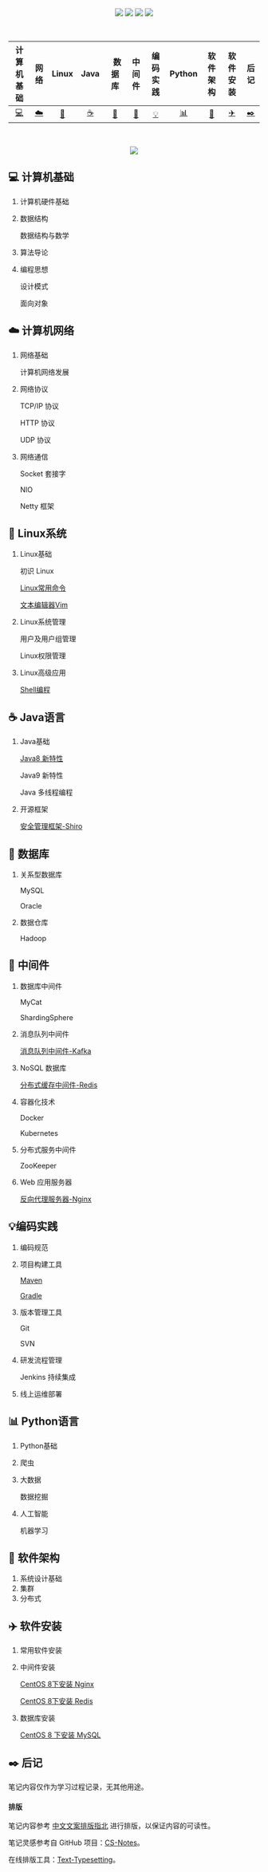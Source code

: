 &nbsp;

<div align="center">
    <a href="https://github.com/starstar214/SR-Notes"> <img src="https://img.shields.io/badge/github-GitHub-4ab8a1?logo=github&logoColor=white"></a>
    <a href="https://gitee.com/nothing-to-lose/SR-Notes"><img src="https://img.shields.io/badge/码云-Gitee-4ab8a1?logo=Minutemailer&logoColor=white"></a>
    <a href="https://codechina.csdn.net/weixin_41817826/SR-Notes"><img src="https://img.shields.io/badge/CSDN-CodeChina-4ab8a1?logo=Codio&logoColor=white"></a>
    <a href="https://starstar214.github.io/SR-Notes/"><img src="https://img.shields.io/badge/在线阅读-Read-4ab8a1?logo=justGiving&logoColor=white"></a>
</div>

&nbsp;

|             计算机基础             |             网络             |              Linux              |             Java             |          &nbsp;&nbsp;数据库          |           中间件           |         编码实践         |                Python                |           软件架构           |             软件安装             |              后记              |
| :--------------------------------: | :--------------------------: | :-----------------------------: | :--------------------------: | :----------------------------------: | :------------------------: | :----------------------: | :----------------------------------: | :--------------------------: | :------------------------------: | :----------------------------: |
| [:computer:](#computer-计算机基础) | [:cloud:](#cloud-计算机网络) | [:penguin:](#penguin-Linux系统) | [:coffee:](#coffee-Java语言) | [:floppy_disk:](#floppy_disk-数据库) | [:rocket:](#rocket-中间件) | [:bulb:](#bulb-编码实践) | [:bar_chart:](#bar_chart-Python语言) | [:hammer:](#hammer-软件架构) | [:airplane:](#airplane-软件安装) | [:black_nib:](#black_nib-后记) |

&nbsp;&nbsp;

<div align="center">
	<img src="Image/15648676465.png"/>
</div>


## :computer: ​计算机基础

 1. 计算机硬件基础

 2. 数据结构

    数据结构与数学

 3. 算法导论

 4. 编程思想

    设计模式

    面向对象

## :cloud: 计算机网络

1. 网络基础

   计算机网络发展

2. 网络协议

   TCP/IP 协议

   HTTP 协议

   UDP 协议

3. 网络通信

   Socket 套接字

   NIO 

   Netty 框架

## :penguin: Linux系统

 1. Linux基础

    初识 Linux

    [Linux常用命令]()

    [文本编辑器Vim](notes/Linux系统/Linux基础/文本编辑器Vim.md)

 2. Linux系统管理

    用户及用户组管理

    Linux权限管理

3. Linux高级应用

   [Shell编程](notes/Linux系统/Linux高级应用/Shell编程.md)

##  :coffee: Java语言

1. Java基础

   [Java8 新特性](notes/Java语言/Java基础/Java8新特性.md)

   Java9 新特性

   Java 多线程编程

3. 开源框架
   
    [安全管理框架-Shiro](notes/Java语言/开源框架/安全管理框架-Shiro.md)

## :floppy_disk: 数据库

1. 关系型数据库

   MySQL

   Oracle

2. 数据仓库

   Hadoop

## :rocket: 中间件

1. 数据库中间件

   MyCat

   ShardingSphere

2. 消息队列中间件

   [消息队列中间件-Kafka](notes/中间件/消息队列中间件/消息队列中间件-Kafka.md)

3. NoSQL 数据库

   [分布式缓存中间件-Redis](notes/中间件/NoSQL数据库/分布式缓存中间件-Redis.md)

4. 容器化技术

   Docker

   Kubernetes

5. 分布式服务中间件

   ZooKeeper

6. Web 应用服务器

   [反向代理服务器-Nginx](notes/中间件/Web应用服务器/反向代理服务器-Nginx.md)

##  :bulb: ​编码实践

1. 编码规范

2. 项目构建工具

   [Maven]()

   [Gradle]()

3. 版本管理工具

   Git

   SVN

4. 研发流程管理

   Jenkins 持续集成

5. 线上运维部署

## :bar_chart: Python语言

1. Python基础 

2. 爬虫

3. 大数据

   数据挖掘

4. 人工智能

   机器学习

## :hammer: 软件架构

1. 系统设计基础
2. 集群
3. 分布式

## :airplane: 软件安装

1. 常用软件安装

2. 中间件安装

    [CentOS 8下安装 Nginx](notes/软件安装/中间件安装/CentOS8下安装Nginx.md)

    [CentOS 8下安装 Redis](notes/软件安装/中间件安装/CentOS8下安装Redis.md)

3. 数据库安装

   [CentOS 8 下安装 MySQL](notes/软件安装/数据库安装/CentOS8下MySQL安装手册.md)

## :black_nib: 后记

笔记内容仅作为学习过程记录，无其他用途。

#### 排版

笔记内容参考 [中文文案排版指北](https://github.com/sparanoid/chinese-copywriting-guidelines/blob/master/README.zh-CN.md) 进行排版，以保证内容的可读性。

笔记灵感参考自 GitHub 项目：[CS-Notes](https://github.com/CyC2018/CS-Notes)。

在线排版工具：[Text-Typesetting](https://github.com/CyC2018/Text-Typesetting)。







